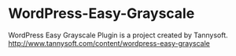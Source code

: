 # WordPress-Easy-Grayscale
WordPress Easy Grayscale Plugin is a project created by Tannysoft.
http://www.tannysoft.com/content/wordpress-easy-grayscale
